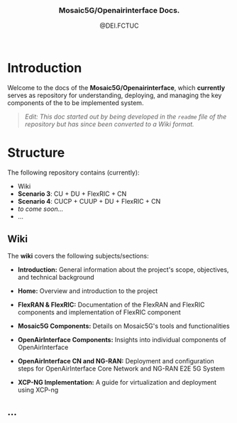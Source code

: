<!-- PROJECT LOGO -->
<br />
<div align="center">
  <h3 align="center">Mosaic5G/Openairinterface Docs.</h3>
  <p align="center">
    @DEI.FCTUC
  </p>
  <br>
</div>


# Introduction
Welcome to the docs of the **Mosaic5G/Openairinterface**, which **currently** serves as repository for understanding, deploying, and managing the key components of the to be implemented system. 

> *Edit: This doc started out by being developed in the `readme` file of the repository but has since been converted to a Wiki format.* 


# Structure

The following repository contains (currently):
- Wiki
- **Scenario 3**: CU + DU + FlexRIC + CN
- **Scenario 4**: CUCP + CUUP + DU + FlexRIC + CN
- *to come soon...*
- ...

## Wiki

The **wiki** covers the following subjects/sections:

- **Introduction:** General information about the project's scope, objectives, and technical background

- **Home:** Overview and introduction to the project

- **FlexRAN & FlexRIC:** Documentation of the FlexRAN and FlexRIC components and implementation of FlexRIC component 

- **Mosaic5G Components:** Details on Mosaic5G's tools and functionalities

- **OpenAirInterface Components:** Insights into individual components of OpenAirInterface

- **OpenAirInterface CN and NG-RAN:** Deployment and configuration steps for OpenAirInterface Core Network and NG-RAN E2E 5G System

- **XCP-NG Implementation:** A guide for virtualization and deployment using XCP-ng


## ... 
